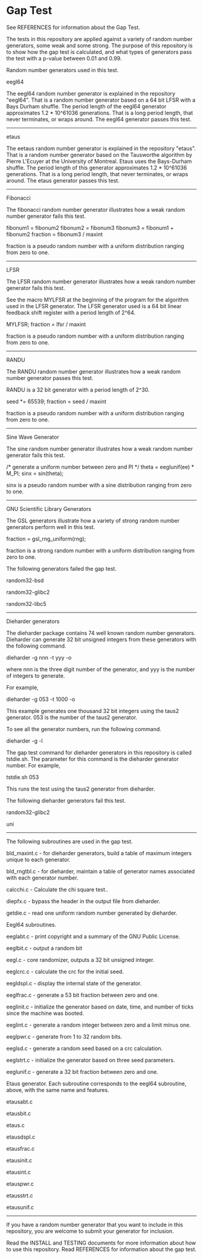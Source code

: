 # Gap Test

See REFERENCES for information about the Gap Test.

The tests in this repository are applied against a variety
of random number generators, some weak and some strong.
The purpose of this repository is to show how the gap test
is calculated, and what types of generators pass the test
with a p-value between 0.01 and 0.99.

Random number generators used in this test.

eegl64

The eegl64 random number generator is explained in the repository
"eegl64".  That is a random number generator based on a 64 bit
LFSR with a Bays Durham shuffle.  The period length of the eegl64
generator approximates 1.2 * 10^61036 generations.  That is a long
period length, that never terminates, or wraps around.  The eegl64
generator passes this test.

----------------

etaus

The eetaus random number generator is explained in the repository
"etaus".  That is a random number generator based on the Tausworthe
algorithm by Pierre L'Ecuyer at the University of Montreal.
Etaus uses the Bays-Durham shuffle.  The period length of this
generator approximates 1.2 * 10^61036 generations.  That is a
long period length, that never terminates, or wraps around.  The
etaus generator passes this test.

----------------

Fibonacci

The fibonacci random number generator illustrates how a weak
random number generator fails this test.

fibonum1 = fibonum2
fibonum2 = fibonum3
fibonum3 = fibonum1 + fibonum2
fraction = fibonum3 / maxint

fraction is a pseudo random number with a uniform distribution
ranging from zero to one.

----------------

LFSR

The LFSR random number generator illustrates how a weak
random number generator fails this test.

See the macro MYLFSR at the beginning of the program for the
algorithm used in the LFSR generator.  The LFSR generator used
is a 64 bit linear feedback shift register with a period length
of 2^64.

MYLFSR;
fraction = lfsr / maxint

fraction is a pseudo random number with a uniform distribution
ranging from zero to one.

----------------

RANDU

The RANDU random number generator illustrates how a weak
random number generator passes this test.

RANDU is a 32 bit generator with a period length of 2^30.

seed *= 65539;
fraction = seed / maxint

fraction is a pseudo random number with a uniform distribution
ranging from zero to one.

----------------

Sine Wave Generator

The sine random number generator illustrates how a weak
random number generator fails this test.

/* generate a uniform number between zero and PI */
theta = eeglunif(ee) * M_PI;
sinx = sin(theta);

sinx is a pseudo random number with a sine distribution
ranging from zero to one.

----------------

GNU Scientific Library Generators

The GSL generators illustrate how a variety of strong random
number generators perform well in this test.

fraction = gsl_rng_uniform(rng);

fraction is a strong random number with a uniform distribution
ranging from zero to one.

The following generators failed the gap test.

random32-bsd

random32-glibc2

random32-libc5

----------------

Dieharder generators

The dieharder package contains 74 well known random number
generators.  Dieharder can generate 32 bit unsigned integers
from these generators with the following command.

dieharder -g nnn -t yyy -o

where nnn is the three digit number of the generator, and
yyy is the number of integers to generate.

For example,

dieharder -g 053 -t 1000 -o

This example generates one thousand 32 bit integers using
the taus2 generator.  053 is the number of the taus2 generator.

To see all the generator numbers, run the following command.

dieharder -g -l

The gap test command for dieharder generators in this repository
is called tstdie.sh.  The parameter for this command is the
dieharder generator number.  For example,

tstdie.sh 053

This runs the test using the taus2 generator from dieharder.

The following dieharder generators fail this test.

random32-glibc2

uni

-----------------------------------------------------------

The following subroutines are used in the gap test.

bld_maxint.c - for dieharder generators, build a table of maximum
integers unique to each generator.

bld_rngtbl.c - for dieharder, maintain a table of generator names
associated with each generator number.

calcchi.c - Calculate the chi square test..

diepfx.c - bypass the header in the output file from dieharder.

getdie.c - read one uniform random number generated by dieharder.

Eegl64 subroutines.

eeglabt.c - print copyright and a summary of the GNU Public License.

eeglbit.c - output a random bit

eegl.c - core randomizer, outputs a 32 bit unsigned integer.

eeglcrc.c - calculate the crc for the initial seed.

eegldspl.c - display the internal state of the generator.

eeglfrac.c - generate a 53 bit fraction between zero and one.

eeglinit.c - initialize the generator based on date, time, and
number of ticks since the machine was booted.

eeglint.c - generate a random integer between zero and a limit
minus one.

eeglpwr.c - generate from 1 to 32 random bits.

eeglsd.c - generate a random seed based on a crc calculation.

eeglstrt.c - initialize the generator based on three seed parameters.

eeglunif.c - generate a 32 bit fraction between zero and one.

Etaus generator.  Each subroutine corresponds to the eegl64
subroutine, above, with the same name and features.

etausabt.c

etausbit.c

etaus.c

etausdspl.c

etausfrac.c

etausinit.c

etausint.c

etauspwr.c

etausstrt.c

etausunif.c

--------------------------------------------------------------

If you have a random number generator that you want to include
in this repository, you are welcome to submit your generator for
inclusion.

Read the INSTALL and TESTING documents for more information
about how to use this repository.  Read REFERENCES for information
about the gap test.

